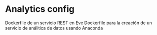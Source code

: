 # Analytics config

Dockerfile de un servicio REST en Eve
Dockerfile para la creación de un servicio de análitica de datos usando Anaconda 
